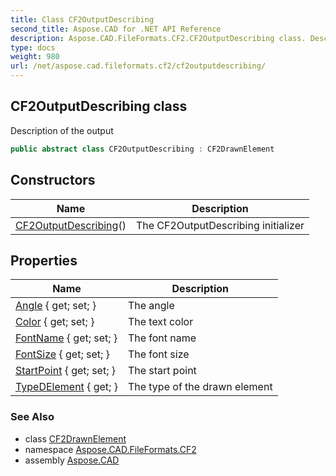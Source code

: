 ```yaml
---
title: Class CF2OutputDescribing
second_title: Aspose.CAD for .NET API Reference
description: Aspose.CAD.FileFormats.CF2.CF2OutputDescribing class. Description of the output
type: docs
weight: 980
url: /net/aspose.cad.fileformats.cf2/cf2outputdescribing/
---
```

## CF2OutputDescribing class

Description of the output

```csharp
public abstract class CF2OutputDescribing : CF2DrawnElement
```

## Constructors

| Name | Description |
| --- | --- |
| [CF2OutputDescribing](cf2outputdescribing/)() | The CF2OutputDescribing initializer |

## Properties

| Name | Description |
| --- | --- |
| [Angle](../../aspose.cad.fileformats.cf2/cf2outputdescribing/angle/) { get; set; } | The angle |
| [Color](../../aspose.cad.fileformats.cf2/cf2outputdescribing/color/) { get; set; } | The text color |
| [FontName](../../aspose.cad.fileformats.cf2/cf2outputdescribing/fontname/) { get; set; } | The font name |
| [FontSize](../../aspose.cad.fileformats.cf2/cf2outputdescribing/fontsize/) { get; set; } | The font size |
| [StartPoint](../../aspose.cad.fileformats.cf2/cf2drawnelement/startpoint/) { get; set; } | The start point |
| [TypeDElement](../../aspose.cad.fileformats.cf2/cf2drawnelement/typedelement/) { get; } | The type of the drawn element |

### See Also

* class [CF2DrawnElement](../cf2drawnelement/)
* namespace [Aspose.CAD.FileFormats.CF2](../../aspose.cad.fileformats.cf2/)
* assembly [Aspose.CAD](../../)


